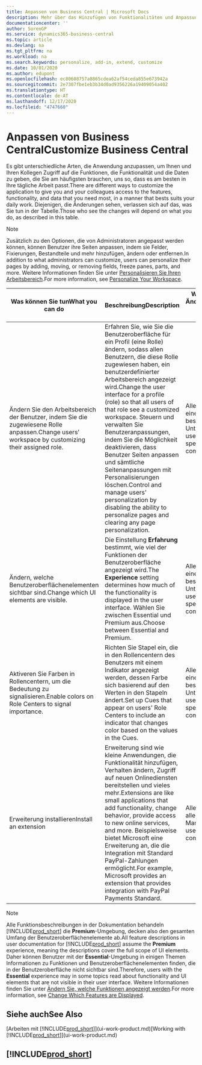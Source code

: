 ```yaml
---
title: Anpassen von Business Central | Microsoft Docs
description: Mehr über das Hinzufügen von Funktionalitäten und Anpassungen in Business Central.
documentationcenter: ''
author: SorenGP
ms.service: dynamics365-business-central
ms.topic: article
ms.devlang: na
ms.tgt_pltfrm: na
ms.workload: na
ms.search.keywords: personalize, add-in, extend, customize
ms.date: 10/01/2020
ms.author: edupont
ms.openlocfilehash: ec80608757a8865cdea62af54ceda855e673942a
ms.sourcegitcommit: 2e7307fbe1eb3b34d0ad9356226a19409054a402
ms.translationtype: HT
ms.contentlocale: de-AT
ms.lasthandoff: 12/17/2020
ms.locfileid: "4747660"
---
```

# <a name="customize-business-central"></a><span data-ttu-id="de96c-103">Anpassen von Business Central</span><span class="sxs-lookup"><span data-stu-id="de96c-103">Customize Business Central</span></span>
<span data-ttu-id="de96c-104">Es gibt unterschiedliche Arten, die Anwendung anzupassen, um Ihnen und Ihren Kollegen Zugriff auf die Funktionen, die Funktionalität und die Daten zu geben, die Sie am häufigsten brauchen, uns so, dass es am besten in Ihre tägliche Arbeit passt.</span><span class="sxs-lookup"><span data-stu-id="de96c-104">There are different ways to customize the application to give you and your colleagues access to the features, functionality, and data that you need most, in a manner that bests suits your daily work.</span></span> <span data-ttu-id="de96c-105">Diejenigen, die Änderungen sehen, verlassen sich auf das, was Sie tun in der Tabelle.</span><span class="sxs-lookup"><span data-stu-id="de96c-105">Those who see the changes will depend on what you do, as described in this table.</span></span>

> [!NOTE]
> <span data-ttu-id="de96c-106">Zusätzlich zu den Optionen, die von Administratoren angepasst werden können, können Benutzer ihre Seiten anpassen, indem sie Felder, Fixierungen, Bestandteile und mehr hinzufügen, ändern oder entfernen.</span><span class="sxs-lookup"><span data-stu-id="de96c-106">In addition to what administrators can customize, users can personalize their pages by adding, moving, or removing fields, freeze panes, parts, and more.</span></span> <span data-ttu-id="de96c-107">Weitere Informationen finden Sie unter [Personalisieren Sie Ihren Arbeitsbereich](ui-personalization-user.md).</span><span class="sxs-lookup"><span data-stu-id="de96c-107">For more information, see [Personalize Your Workspace](ui-personalization-user.md).</span></span>

| <span data-ttu-id="de96c-108">Was können Sie tun</span><span class="sxs-lookup"><span data-stu-id="de96c-108">What you can do</span></span>    |  <span data-ttu-id="de96c-109">Beschreibung</span><span class="sxs-lookup"><span data-stu-id="de96c-109">Description</span></span>  |  <span data-ttu-id="de96c-110">Wer sieht die Änderungen</span><span class="sxs-lookup"><span data-stu-id="de96c-110">Who sees the changes</span></span>  |  <span data-ttu-id="de96c-111">Weitere Informationen</span><span class="sxs-lookup"><span data-stu-id="de96c-111">More information</span></span>  |
|-----|---------------|---------|-------|
|<span data-ttu-id="de96c-112">Ändern Sie den Arbeitsbereich der Benutzer, indem Sie die zugewiesene Rolle anpassen.</span><span class="sxs-lookup"><span data-stu-id="de96c-112">Change users' workspace by customizing their assigned role.</span></span>|<span data-ttu-id="de96c-113">Erfahren Sie, wie Sie die Benutzeroberfläche für ein Profil (eine Rolle) ändern, sodass allen Benutzern, die diese Rolle zugewiesen haben, ein benutzerdefinierter Arbeitsbereich angezeigt wird.</span><span class="sxs-lookup"><span data-stu-id="de96c-113">Change the user interface for a profile (role) so that all users of that role see a customized workspace.</span></span> <span data-ttu-id="de96c-114">Steuern und verwalten Sie Benutzeranpassungen, indem Sie die Möglichkeit deaktivieren, dass Benutzer Seiten anpassen und sämtliche Seitenanpassungen mit Personalisierungen löschen.</span><span class="sxs-lookup"><span data-stu-id="de96c-114">Control and manage users' personalization by disabling the ability to personalize pages and clearing any page personalization.</span></span>|<span data-ttu-id="de96c-115">Alle Benutzer in einem bestimmten Unternehmen.</span><span class="sxs-lookup"><span data-stu-id="de96c-115">All users in a specific company.</span></span>|[<span data-ttu-id="de96c-116">Seiten für Profile anpassen</span><span class="sxs-lookup"><span data-stu-id="de96c-116">Customize Pages for Profiles</span></span>](ui-personalization-manage.md)|
|<span data-ttu-id="de96c-117">Ändern, welche Benutzeroberflächenelementen sichtbar sind.</span><span class="sxs-lookup"><span data-stu-id="de96c-117">Change which UI elements are visible.</span></span>|<span data-ttu-id="de96c-118">Die Einstellung **Erfahrung** bestimmt, wie viel der Funktionen der Benutzeroberfläche angezeigt wird.</span><span class="sxs-lookup"><span data-stu-id="de96c-118">The **Experience** setting determines how much of the functionality is displayed in the user interface.</span></span> <span data-ttu-id="de96c-119">Wählen Sie zwischen Essential und Premium aus.</span><span class="sxs-lookup"><span data-stu-id="de96c-119">Choose between Essential and Premium.</span></span>|<span data-ttu-id="de96c-120">Alle Benutzer in einem bestimmten Unternehmen.</span><span class="sxs-lookup"><span data-stu-id="de96c-120">All users in a specific company.</span></span>|[<span data-ttu-id="de96c-121">Funktionen, die angezeigt werden ändern</span><span class="sxs-lookup"><span data-stu-id="de96c-121">Change Which Features are Displayed</span></span>](ui-experiences.md)|
|<span data-ttu-id="de96c-122">Aktiveren Sie Farben in Rollencentern, um die Bedeutung zu signalisieren.</span><span class="sxs-lookup"><span data-stu-id="de96c-122">Enable colors on Role Centers to signal importance.</span></span>|<span data-ttu-id="de96c-123">Richten Sie Stapel ein, die in den Rollencentern des Benutzers mit einem Indikator angezeigt werden, dessen Farbe sich basierend auf den Werten in den Stapeln ändert.</span><span class="sxs-lookup"><span data-stu-id="de96c-123">Set up Cues that appear on users' Role Centers to include an indicator that changes color based on the values in the Cues.</span></span>|<span data-ttu-id="de96c-124">Alle Benutzer in einem bestimmten Unternehmen.</span><span class="sxs-lookup"><span data-stu-id="de96c-124">All users in a specific company.</span></span>|[<span data-ttu-id="de96c-125">Einrichten eines farbigen Indikators auf Stapeln des Rollencenters</span><span class="sxs-lookup"><span data-stu-id="de96c-125">Set Up a Colored Indicator on Cues</span></span>](admin-how-set-up-colored-indicator-on-cues.md)|
|<span data-ttu-id="de96c-126">Erweiterung installieren</span><span class="sxs-lookup"><span data-stu-id="de96c-126">Install an extension</span></span>|<span data-ttu-id="de96c-127">Erweiterung sind wie kleine Anwendungen, die Funktionalität hinzufügen, Verhalten ändern, Zugriff auf neuen Onlinediensten bereitstellen und vieles mehr.</span><span class="sxs-lookup"><span data-stu-id="de96c-127">Extensions are like small applications that add functionality, change behavior, provide access to new online services, and more.</span></span> <span data-ttu-id="de96c-128">Beispielsweise bietet Microsoft eine Erweiterung an, die die Integration mit Standard PayPal-Zahlungen ermöglicht.</span><span class="sxs-lookup"><span data-stu-id="de96c-128">For example, Microsoft provides an extension that provides integration with PayPal Payments Standard.</span></span>|<span data-ttu-id="de96c-129">Alle Benutzer in allen Mandanten.</span><span class="sxs-lookup"><span data-stu-id="de96c-129">All users in all companies.</span></span>|[<span data-ttu-id="de96c-130">Erweiterungen nutzen anpassen</span><span class="sxs-lookup"><span data-stu-id="de96c-130">Customizing Using Extensions</span></span>](ui-extensions.md)|
> [!NOTE]
> <span data-ttu-id="de96c-131">Alle Funktionsbeschreibungen in der Dokumentation behandeln [!INCLUDE[prod_short](includes/prod_short.md)] die **Premium**-Umgebung, decken also den gesamten Umfang der Benutzeroberflächenelemente ab.</span><span class="sxs-lookup"><span data-stu-id="de96c-131">All feature descriptions in user documentation for [!INCLUDE[prod_short](includes/prod_short.md)] assume the **Premium** experience, meaning the descriptions cover the full scope of UI elements.</span></span> <span data-ttu-id="de96c-132">Daher können Benutzer mit der **Essential**-Umgebung in einigen Themen Informationen zu Funktionen und Benutzeroberflächenelementen finden, die in der Benutzeroberfläche nicht sichtbar sind.</span><span class="sxs-lookup"><span data-stu-id="de96c-132">Therefore, users with the **Essential** experience may in some topics read about functionality and UI elements that are not visible in their user interface.</span></span> <span data-ttu-id="de96c-133">Weitere Informationen finden Sie unter [Ändern Sie, welche Funktionen angezeigt werden](ui-experiences.md).</span><span class="sxs-lookup"><span data-stu-id="de96c-133">For more information, see [Change Which Features are Displayed](ui-experiences.md).</span></span>

## <a name="see-also"></a><span data-ttu-id="de96c-134">Siehe auch</span><span class="sxs-lookup"><span data-stu-id="de96c-134">See Also</span></span>
<span data-ttu-id="de96c-135">[Arbeiten mit [!INCLUDE[prod_short](includes/prod_short.md)]](ui-work-product.md)</span><span class="sxs-lookup"><span data-stu-id="de96c-135">[Working with [!INCLUDE[prod_short](includes/prod_short.md)]](ui-work-product.md)</span></span>  

## [!INCLUDE[prod_short](includes/free_trial_md.md)]  
